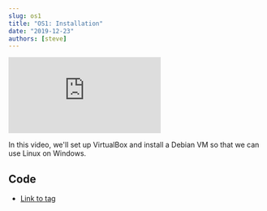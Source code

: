 ```yaml
---
slug: os1
title: "OS1: Installation"
date: "2019-12-23"
authors: [steve]
---
```


<iframe className="youtube-video-player" src="https://www.youtube.com/embed/NtZzb9ZJ5Fo" title="YouTube video player" frameBorder="0" allow="accelerometer; autoplay; clipboard-write; encrypted-media; gyroscope; picture-in-picture" allowFullScreen></iframe>

In this video, we'll set up VirtualBox and install a Debian VM so that we can use Linux on Windows.

## Code

- [Link to tag](https://github.com/pagekeysolutions/pkos/releases/tag/vid%2Fos001)